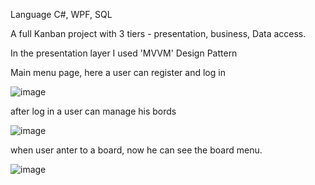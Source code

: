 Language C#, WPF, SQL

A full Kanban project with 3 tiers - presentation, business, Data access.

In the presentation layer I used 'MVVM' Design Pattern



Main menu page, here a user can register and log in

![image](https://user-images.githubusercontent.com/83574451/170874695-d8d979be-7609-4d07-b785-560c0aad414e.png)

after log in a user can manage his bords

![image](https://user-images.githubusercontent.com/83574451/170874808-890b7fef-9ccb-4460-9394-8386f7e7e0db.png)

when user anter to a board, now he can see the board menu.

![image](https://user-images.githubusercontent.com/83574451/170874827-a9b86091-fe04-41da-9fec-9e51dfe1eece.png)
